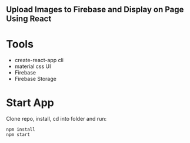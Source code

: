 ## Upload Images to Firebase and Display on Page Using React

# Tools
* create-react-app cli
* material css UI
* Firebase
* Firebase Storage

# Start App
Clone repo, install, cd into folder and run:
```git
npm install
npm start
```